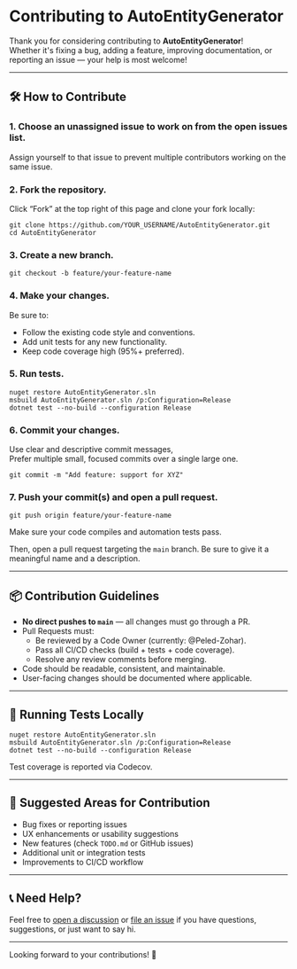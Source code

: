 # Contributing to AutoEntityGenerator

Thank you for considering contributing to **AutoEntityGenerator**!  
Whether it's fixing a bug, adding a feature, improving documentation, or reporting an issue — your help is most welcome!

---

## 🛠️ How to Contribute

### 1. Choose an unassigned issue to work on from the open issues list.  
Assign yourself to that issue to prevent multiple contributors working on the same issue.

### 2. Fork the repository.

Click “Fork” at the top right of this page and clone your fork locally:

    git clone https://github.com/YOUR_USERNAME/AutoEntityGenerator.git
    cd AutoEntityGenerator

### 3. Create a new branch.

    git checkout -b feature/your-feature-name

### 4. Make your changes.

Be sure to:
- Follow the existing code style and conventions.
- Add unit tests for any new functionality.
- Keep code coverage high (95%+ preferred).

### 5. Run tests.

    nuget restore AutoEntityGenerator.sln
    msbuild AutoEntityGenerator.sln /p:Configuration=Release
    dotnet test --no-build --configuration Release

### 6. Commit your changes. 

Use clear and descriptive commit messages,  
Prefer multiple small, focused commits over a single large one.

    git commit -m "Add feature: support for XYZ"

### 7. Push your commit(s) and open a pull request.

    git push origin feature/your-feature-name

Make sure your code compiles and automation tests pass. 

Then, open a pull request targeting the `main` branch.
Be sure to give it a meaningful name and a description. 

---

## 📦 Contribution Guidelines

- **No direct pushes to `main`** — all changes must go through a PR.
- Pull Requests must:
  - Be reviewed by a Code Owner (currently: @Peled-Zohar).
  - Pass all CI/CD checks (build + tests + code coverage).
  - Resolve any review comments before merging.
- Code should be readable, consistent, and maintainable.
- User-facing changes should be documented where applicable.

---

## 🧪 Running Tests Locally

    nuget restore AutoEntityGenerator.sln
    msbuild AutoEntityGenerator.sln /p:Configuration=Release
    dotnet test --no-build --configuration Release

Test coverage is reported via Codecov.

---

## 🧭 Suggested Areas for Contribution

- Bug fixes or reporting issues
- UX enhancements or usability suggestions
- New features (check `TODO.md` or GitHub issues)
- Additional unit or integration tests
- Improvements to CI/CD workflow

---

## 📞 Need Help?

Feel free to [open a discussion](https://github.com/Peled-Zohar/AutoEntityGenerator/discussions) or [file an issue](https://github.com/Peled-Zohar/AutoEntityGenerator/issues) if you have questions, suggestions, or just want to say hi.

---

Looking forward to your contributions! 🚀
